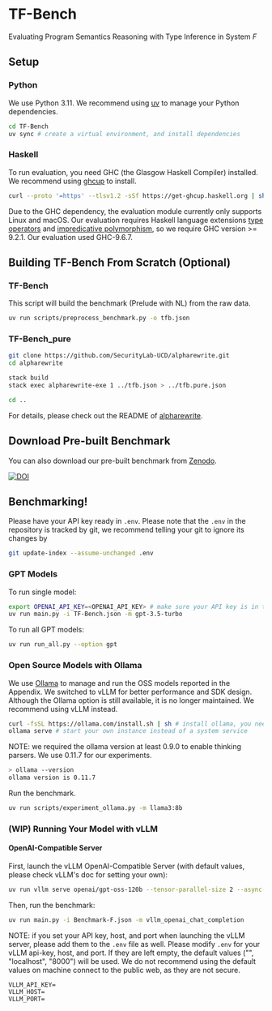 # TF-Bench

Evaluating Program Semantics Reasoning with Type Inference in System _F_

## Setup

### Python

We use Python 3.11.
We recommend using [uv](https://docs.astral.sh/uv/getting-started/installation/) to manage your Python dependencies.

```sh
cd TF-Bench
uv sync # create a virtual environment, and install dependencies
```

### Haskell

To run evaluation, you need GHC (the Glasgow Haskell Compiler) installed.
We recommend using [ghcup](https://www.haskell.org/ghcup/) to install.

```sh
curl --proto '=https' --tlsv1.2 -sSf https://get-ghcup.haskell.org | sh
```

Due to the GHC dependency, the evaluation module currently only supports Linux and macOS.
Our evaluation requires Haskell language extensions [type operators](https://ghc.gitlab.haskell.org/ghc/doc/users_guide/exts/type_operators.html)
and [impredicative polymorphism](https://ghc.gitlab.haskell.org/ghc/doc/users_guide/exts/impredicative_types.html),
so we require GHC version >= 9.2.1.
Our evaluation used GHC-9.6.7.

## Building TF-Bench From Scratch (Optional)

### TF-Bench

This script will build the benchmark (Prelude with NL) from the raw data.

```sh
uv run scripts/preprocess_benchmark.py -o tfb.json
```

### TF-Bench_pure

```sh
git clone https://github.com/SecurityLab-UCD/alpharewrite.git
cd alpharewrite

stack build
stack exec alpharewrite-exe 1 ../tfb.json > ../tfb.pure.json

cd ..
```

For details, please check out the README of [alpharewrite](https://github.com/SecurityLab-UCD/alpharewrite).

## Download Pre-built Benchmark

You can also download our pre-built benchmark from [Zenodo](https://doi.org/10.5281/zenodo.14751813).

<a href="https://doi.org/10.5281/zenodo.14751813"><img src="https://zenodo.org/badge/DOI/10.5281/zenodo.14751813.svg" alt="DOI"></a>

## Benchmarking!

Please have your API key ready in `.env`.
Please note that the `.env` in the repository is tracked by git,
we recommend telling your git to ignore its changes by

```sh
git update-index --assume-unchanged .env
```

### GPT Models

To run single model:

```sh
export OPENAI_API_KEY=<OPENAI_API_KEY> # make sure your API key is in the environment
uv run main.py -i TF-Bench.json -m gpt-3.5-turbo
```

To run all GPT models:

```sh
uv run run_all.py --option gpt
```

### Open Source Models with Ollama

We use [Ollama](https://ollama.com/) to manage and run the OSS models reported in the Appendix.
We switched to vLLM for better performance and SDK design.
Although the Ollama option is still available,
it is no longer maintained.
We recommend using vLLM instead.

```sh
curl -fsSL https://ollama.com/install.sh | sh # install ollama, you need sudo for this
ollama serve # start your own instance instead of a system service
```

NOTE: we required the ollama version at least 0.9.0 to enable thinking parsers.
We use 0.11.7 for our experiments.

```sh
> ollama --version
ollama version is 0.11.7
```

Run the benchmark.

```sh
uv run scripts/experiment_ollama.py -m llama3:8b
```

### (WIP) Running Your Model with vLLM

#### OpenAI-Compatible Server

First, launch the vLLM OpenAI-Compatible Server (with default values, please check vLLM's doc for setting your own):

```sh
uv run vllm serve openai/gpt-oss-120b --tensor-parallel-size 2 --async-scheduling
```

Then, run the benchmark:

```sh
uv run main.py -i Benchmark-F.json -m vllm_openai_chat_completion
```

NOTE: if you set your API key, host, and port when launching the vLLM server,
please add them to the `.env` file as well.
Please modify `.env` for your vLLM api-key, host, and port.
If they are left empty, the default values ("", "localhost", "8000") will be used.
We do not recommend using the default values on machine connect to the public web,
as they are not secure.

```
VLLM_API_KEY=
VLLM_HOST=
VLLM_PORT=
```
